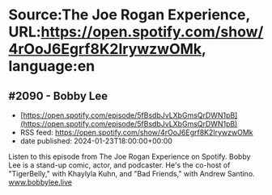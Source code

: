 # Source:The Joe Rogan Experience, URL:https://open.spotify.com/show/4rOoJ6Egrf8K2IrywzwOMk, language:en

## #2090 - Bobby Lee
 - [https://open.spotify.com/episode/5fBsdbJvLXbGmsQrDWN1pB](https://open.spotify.com/episode/5fBsdbJvLXbGmsQrDWN1pB)
 - RSS feed: https://open.spotify.com/show/4rOoJ6Egrf8K2IrywzwOMk
 - date published: 2024-01-23T18:00:00+00:00

Listen to this episode from The Joe Rogan Experience on Spotify. Bobby Lee is a stand-up comic, actor, and podcaster. He's the co-host of "TigerBelly," with Khaylyla Kuhn, and "Bad Friends," with Andrew Santino.  www.bobbylee.live

